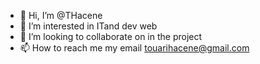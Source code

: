 - 👋 Hi, I’m @THacene
- 👀 I’m interested in ITand dev web
- 💞️ I’m looking to collaborate on in the project
- 📫 How to reach me my email touarihacene@gmail.com

<!---
THacene/THacene is a ✨ special ✨ repository because its `README.md` (this file) appears on your GitHub profile.
You can click the Preview link to take a look at your changes.
--->
